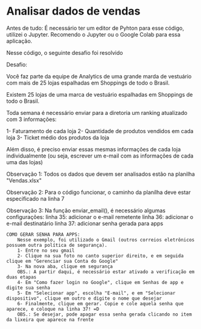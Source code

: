 # Analisar dados de vendas

Antes de tudo: É necessário ter um editor de Pyhton para esse código, utilizei o Jupyter. Recomendo o Jupyter ou o Google Colab para essa aplicação.

Nesse código, o seguinte desafio foi resolvido

 Desafio:
 
 Você faz parte da equipe de Analytics de uma grande marda de vestuário com mais de 25 lojas espalhadas em Shoppings de todo o Brasil.
 
 Existem 25 lojas de uma marca de vestuário espalhadas em Shoppings de todo o Brasil.
 
 Toda semana é necessário enviar para a diretoria um ranking atualizado com 3 informações: 
 
 1- Faturamento de cada loja
 2- Quantidade de produtos vendidos em cada loja
 3- Ticket médio dos produtos da loja
 
 Além disso, é preciso enviar essas mesmas informações de cada loja individualmente (ou seja, escrever um e-mail com as informações de cada uma das lojas)
 
Observação 1: 
	Todos os dados que devem ser analisados estão na planilha "Vendas.xlsx"
	
Observação 2: 
	Para o código funcionar, o caminho da planílha deve estar especificado na linha 7
	
Observação 3:
	Na função enviar_email(), é necessário algumas configurações:
	    linha 35: adicionar o e-mail remetente
	    linha 36: adicionar o e-mail destinatário
	    linha 37: adicionar senha gerada para apps
	    
	COMO GERAR SENHA PARA APPS:
	    Nesse exemplo, foi utilizado o Gmail (outros correios eletrônicos possuem outra política de segurança).
	    1- Entre no seu gmail
	    2- Clique na sua foto no canto superior direito, e em seguida clique em "Gerenciar sua Conta do Google"
	    3- Na nova aba, clique em segurança
	    OBS.: A partir daqui, é necessário estar ativado a verificação em duas etapas
	    4- Em "Como fazer login no Google", clique em Senhas de app e digite sua senha
	    5- Em "Selecionar app", escolha "E-mail", e em "Selecionar dispositivo", clique em outro e digite o nome que desejar
	    6- Finalmente, clique em gerar. Copie e cole aquela senha que aparece, e coloque na linha 37! =D
	    OBS.: Se desejar, pode apagar essa senha gerada clicando no item da lixeira que aparece na frente


